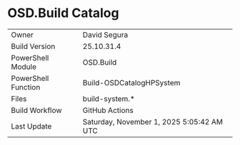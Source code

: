 ﻿# OSD.Build Catalog

| | |
|-|-|
| Owner | David Segura |
| Build Version | 25.10.31.4 |
| PowerShell Module | OSD.Build |
| PowerShell Function | Build-OSDCatalogHPSystem |
| Files | build-system.* |
| Build Workflow | GitHub Actions |
| Last Update | Saturday, November 1, 2025 5:05:42 AM UTC |
